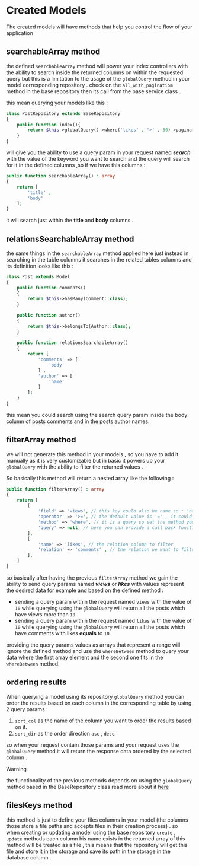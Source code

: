 # Created Models

The created models will have methods that help you control the flow of your application

## searchableArray method

the defined `searchableArray` method will power your index controllers with the ability to search inside the returned
columns on within the requested query but this is a limitation to the usage of the `globalQuery` method in your model
corresponding repository . check on the `all_with_paginatiom` method in the base repository then its call from the base
service class .

this mean querying your models like this :

```php
class PostRepository extends BaseRepository
{
    public function index(){
        return $this->globalQuery()->where('likes' , '>' , 50)->paginate(10);
    }
}
```

will give you the ability to use a query param in your request named **_search_** with the value of the keyword you want
to search and the query will search for it in the defined columns ,so if we have this columns :

```php
public function searchableArray() : array
{
    return [
        'title' , 
        'body'
    ];   
}
```

it will search just within the **title** and **body** columns .

## relationsSearchableArray method

the same things in the `searchableArray` method applied here just instead in searching in the table columns it searches
in the related tables columns and its definition looks like this :

```php
class Post extends Model
{
    public function comments()
    {
        return $this->hasMany(Comment::class);
    }
    
    public function author()
    {
        return $this->belongsTo(Author::class);    
    }
    
    public function relationsSearchableArray() 
    {
        return [
            'comments' => [
                'body'
            ] , 
            'author' => [
                'name'
            ]
        ];
    }
}
```

this mean you could search using the search query param inside the body column of posts comments and in the posts author
names.

## filterArray method

we will not generate this method in your models , so you have to add it manually as it is very customizable but in basic
it powers up your `globalQuery` with the ability to filter the returned values .

So basically this method will return a nested array like the following :

```php
public function filterArray() : array
{
    return [
        [
            'field' => 'views', // this key could also be name so : 'name' => 'likes'
            'operator' => '>=', // the default value is '=' , it could also set to 'like' operator or whatever where clause operator 
            'method' => 'where', // it is a query so set the method you like it to filter  : 'whereColumn'  , default value is 'where' 
            'query' => null, // here you can provide a call back function that takes an instance of the global query implemented within your query to do whatever you want
        ],
        [
            'name' => 'likes', // the relation column to filter
            'relation' => 'comments' , // the relation we want to filter the query depending on it
        ],
    ]
}
```

so basically after having the previous `filterArray` method we gain the ability to send query params named **_views_**
or **_likes_** with values represent the desired data for example and based on the defined method :

- sending a query param within the request named `views` with the value of `10` while querying using the `globalQuery`
  will return all the posts which have views more than `10`.
- sending a query param within the request named `likes` with the value of `10` while querying using the `globalQuery`
  will return all the posts which have comments with likes **equals** to `10`.

providing the query params values as arrays that represent a range will ignore the defined method and use
the `whereBetween` method to query your data where the first array element and the second one fits in the `whereBetween`
method.

## ordering results

When querying a model using its repository `globalQuery` method you can order the results based on each column in the
corresponding table by using 2 query params :

1. `sort_col` as the name of the column you want to order the results based on it.
2. `sort_dir` as the order direction `asc` , `desc`.

so when your request contain those params and your request uses the `globalQuery` method it will return the response
data ordered by the selected column .

> [!warning]
> the functionality of the previous methods depends on using the `globalQuery` method based in the BaseRepository class
> read more about it [here](base-repository.md#baserepository-class)

## filesKeys method

this method is just to define your files columns in your model (the columns those store a file paths and accepts files
in their creation process) .
so when creating or updating a model using the base repository `create` , `update` methods each column his name exists
in the returned array of this method will be treated as a file , this means that the repository will get this file and
store it in the storage and save its path in the storage in the database column .


